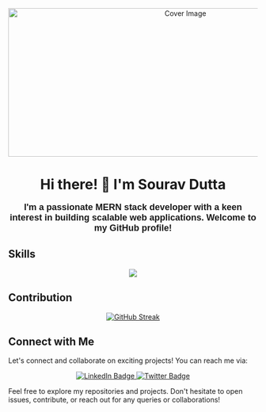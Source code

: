 
<div align="center">
  
  <img src="https://i.ibb.co/Mgg8Bzm/Borcelle.png" alt="Cover Image" width="700" height="300"/>
</div>


<div align="center">

# Hi there! 👋 I'm Sourav Dutta

</div>


<div align="center">
  <p style="font-family: 'Arial', sans-serif; font-size: 18px; font-weight: bold;">
    I'm a passionate MERN stack developer with a keen interest in building scalable web applications. Welcome to my GitHub profile!
  </p>
</div>




## Skills
<p align="center">
  <a href="https://skillicons.dev">
    <img src="https://skillicons.dev/icons?i=html,css,js,figma,github,tailwind,mongodb,react,express,nodejs," />
  </a>
</p>

## Contribution

<div align="center">

  [![GitHub Streak](https://github-readme-streak-stats.herokuapp.com?user=Souravn1200&theme=tokyonight&mode=weekly)](https://git.io/streak-stats)

</div>


## Connect with Me
Let's connect and collaborate on exciting projects! You can reach me via:


<div id="badges" align="center">
  <a href="https://www.linkedin.com/in/sourav-dutta-9403412a4/">
    <img src="https://img.shields.io/badge/LinkedIn-blue?style=for-the-badge&logo=linkedin&logoColor=white" alt="LinkedIn Badge"/>
  </a>
  <a href="https://www.facebook.com/profile.php?id=100093539874827">
    <img src="https://img.shields.io/badge/facebook-blue?style=for-the-badge&logo=facebook&logoColor=white" alt="Twitter Badge"/>
  </a>
</div>


Feel free to explore my repositories and projects. Don't hesitate to open issues, contribute, or reach out for any queries or collaborations!
